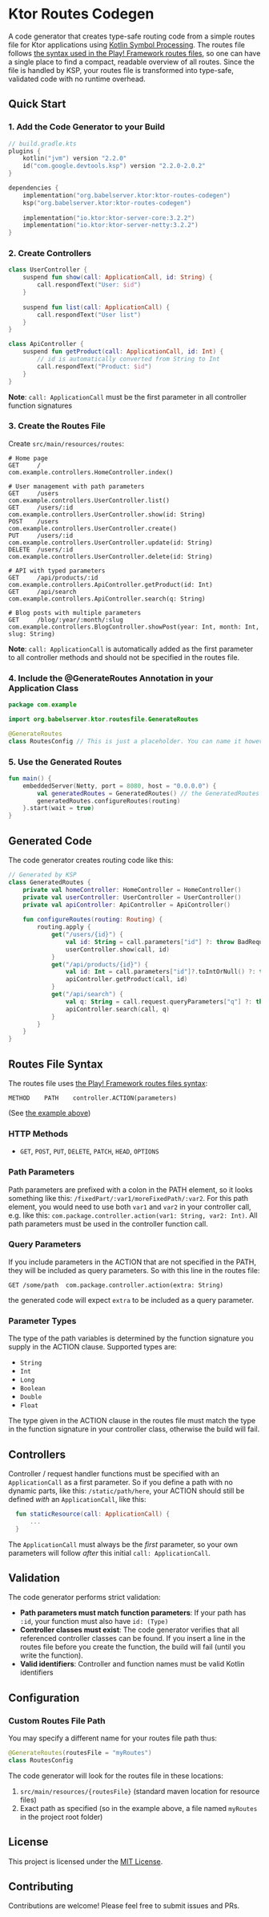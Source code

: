 # Ktor Routes Codegen

A code generator that creates type-safe routing code from a simple routes file for Ktor applications using
[Kotlin Symbol Processing](https://kotlinlang.org/docs/ksp-overview.html#how-ksp-looks-at-source-files). The routes file follows
[the syntax used in the Play! Framework routes files](https://www.playframework.com/documentation/3.0.x/JavaRouting#The-routes-file-syntax),
so one can have a single place to find a compact, readable overview of all routes. Since the file is handled by KSP,
your routes file is transformed into type-safe, validated code with no runtime overhead.


## Quick Start

### 1. Add the Code Generator to your Build

```kotlin
// build.gradle.kts
plugins {
    kotlin("jvm") version "2.2.0"
    id("com.google.devtools.ksp") version "2.2.0-2.0.2"
}

dependencies {
    implementation("org.babelserver.ktor:ktor-routes-codegen")
    ksp("org.babelserver.ktor:ktor-routes-codegen")
    
    implementation("io.ktor:ktor-server-core:3.2.2")
    implementation("io.ktor:ktor-server-netty:3.2.2")
}
```

### 2. Create Controllers

```kotlin
class UserController {
    suspend fun show(call: ApplicationCall, id: String) {
        call.respondText("User: $id")
    }
    
    suspend fun list(call: ApplicationCall) {
        call.respondText("User list")
    }
}

class ApiController {
    suspend fun getProduct(call: ApplicationCall, id: Int) {
        // id is automatically converted from String to Int
        call.respondText("Product: $id")
    }
}
```

**Note**: `call: ApplicationCall` must be the first parameter in all controller function signatures


### 3. Create the Routes File

Create `src/main/resources/routes`:
```
# Home page
GET     /                           com.example.controllers.HomeController.index()

# User management with path parameters
GET     /users                      com.example.controllers.UserController.list()
GET     /users/:id                  com.example.controllers.UserController.show(id: String)
POST    /users                      com.example.controllers.UserController.create()
PUT     /users/:id                  com.example.controllers.UserController.update(id: String)
DELETE  /users/:id                  com.example.controllers.UserController.delete(id: String)

# API with typed parameters
GET     /api/products/:id           com.example.controllers.ApiController.getProduct(id: Int)
GET     /api/search                 com.example.controllers.ApiController.search(q: String)

# Blog posts with multiple parameters
GET     /blog/:year/:month/:slug    com.example.controllers.BlogController.showPost(year: Int, month: Int, slug: String)
```

**Note**: `call: ApplicationCall` is automatically added as the first parameter to all controller methods and should not
                                  be specified in the routes file.

### 4. Include the @GenerateRoutes Annotation in your Application Class

```kotlin
package com.example

import org.babelserver.ktor.routesfile.GenerateRoutes

@GenerateRoutes
class RoutesConfig // This is just a placeholder. You can name it however you like.
```

### 5. Use the Generated Routes

```kotlin
fun main() {
    embeddedServer(Netty, port = 8080, host = "0.0.0.0") {
        val generatedRoutes = GeneratedRoutes() // the GeneratedRoutes class is generated in the build process
        generatedRoutes.configureRoutes(routing)
    }.start(wait = true)
}
```

## Generated Code

The code generator creates routing code like this:

```kotlin
// Generated by KSP
class GeneratedRoutes {
    private val homeController: HomeController = HomeController()
    private val userController: UserController = UserController()
    private val apiController: ApiController = ApiController()
    
    fun configureRoutes(routing: Routing) {
        routing.apply {
            get("/users/{id}") {
                val id: String = call.parameters["id"] ?: throw BadRequestException("Missing parameter: id")
                userController.show(call, id)
            }
            get("/api/products/{id}") {
                val id: Int = call.parameters["id"]?.toIntOrNull() ?: throw BadRequestException("Invalid int parameter: id")
                apiController.getProduct(call, id)
            }
            get("/api/search") {
                val q: String = call.request.queryParameters["q"] ?: throw BadRequestException("Missing query parameter: q")
                apiController.search(call, q)
            }
        }
    }
}
```

## Routes File Syntax

The routes file uses [the Play! Framework routes files syntax](https://www.playframework.com/documentation/3.0.x/JavaRouting#The-routes-file-syntax):

```
METHOD    PATH    controller.ACTION(parameters)
```

(See [the example above](#3-create-the-routes-file))

### HTTP Methods
- `GET`, `POST`, `PUT`, `DELETE`, `PATCH`, `HEAD`, `OPTIONS`

### Path Parameters
Path parameters are prefixed with a colon in the PATH element, so it looks something like this:
`/fixedPart/:var1/moreFixedPath/:var2`. For this path element, you would need to use both `var1` and `var2` in your
controller call, e.g. like this: `com.package.controller.action(var1: String, var2: Int)`. All path parameters must be
used in the controller function call.

### Query Parameters
If you include parameters in the ACTION that are not specified in the PATH, they will be included as query parameters.
So with this line in the routes file:
```routes
GET /some/path  com.package.controller.action(extra: String)
```
the generated code will expect `extra` to be included as a query parameter.


### Parameter Types
The type of the path variables is determined by the function signature you supply in the ACTION clause. Supported types
are:
- `String`
- `Int`
- `Long`
- `Boolean`
- `Double`
- `Float`

The type given in the ACTION clause in the routes file must match the type in the function signature in your controller
class, otherwise the build will fail.


## Controllers
Controller / request handler functions must be specified with an `ApplicationCall` as a first parameter. So if you
define a path with no dynamic parts, like this: `/static/path/here`, your ACTION should still be defined _with_ an
`ApplicationCall`, like this: 
```kotlin
  fun staticResource(call: ApplicationCall) {
      ...
  }
```
The `ApplicationCall` must always be the _first_ parameter, so your own parameters will follow _after_ this initial
`call: ApplicationCall`.

## Validation

The code generator performs strict validation:

- **Path parameters must match function parameters**: If your path has `:id`, your function must also have `id: (Type)`
- **Controller classes must exist**: The code generator verifies that all referenced controller classes can be found. If
  you insert a line in the routes file before you create the function, the build will fail (until you write the
  function).
- **Valid identifiers**: Controller and function names must be valid Kotlin identifiers


## Configuration

### Custom Routes File Path

You may specify a different name for your routes file path thus:
```kotlin
@GenerateRoutes(routesFile = "myRoutes")
class RoutesConfig
```

The code generator will look for the routes file in these locations:
 
1. `src/main/resources/{routesFile}` (standard maven location for resource files)
2. Exact path as specified (so in the example above, a file named `myRoutes` in the project root folder)


## License

This project is licensed under the [MIT License](LICENSE).

## Contributing

Contributions are welcome! Please feel free to submit issues and PRs.

